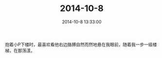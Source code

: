 ﻿---
title: "2014-10-8"
date: 2014-10-8 13:33:00
tags: 文字
categories: 爸爸
---
抱着小P下楼时，最喜欢看他右边胳膊自然而然地悬在我眼前，随着我一步一级楼梯，在那荡漾。 ​​​​